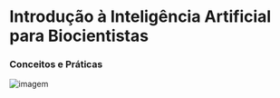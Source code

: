 # Introdução à Inteligência Artificial para Biocientistas
### Conceitos e Práticas

![imagem](https://img.freepik.com/premium-photo/innovative-intersection-nature-technology-digital-visualization-neural-network-leaf_996993-90175.jpg?w=826)
